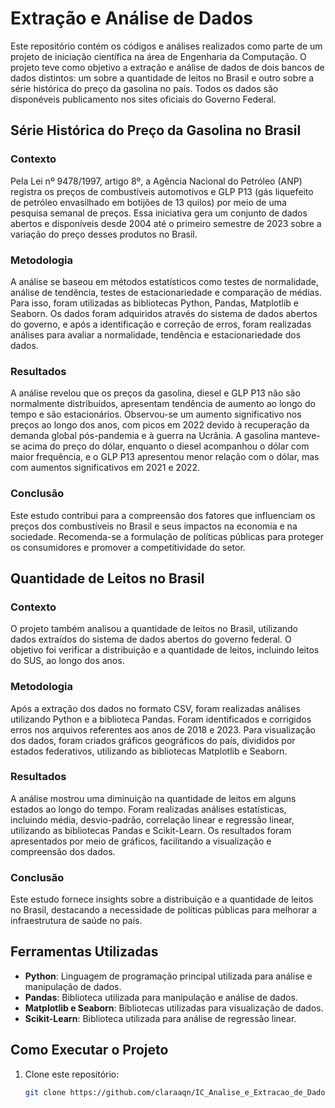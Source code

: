 # Extração e Análise de Dados

Este repositório contém os códigos e análises realizados como parte de um projeto de iniciação científica na área de Engenharia da Computação. O projeto teve como objetivo a extração e análise de dados de dois bancos de dados distintos: um sobre a quantidade de leitos no Brasil e outro sobre a série histórica do preço da gasolina no país. Todos os dados são disponéveis publicamento nos sites oficiais do Governo Federal.

## Série Histórica do Preço da Gasolina no Brasil

### Contexto
Pela Lei nº 9478/1997, artigo 8º, a Agência Nacional do Petróleo (ANP) registra os preços de combustíveis automotivos e GLP P13 (gás liquefeito de petróleo envasilhado em botijões de 13 quilos) por meio de uma pesquisa semanal de preços. Essa iniciativa gera um conjunto de dados abertos e disponíveis desde 2004 até o primeiro semestre de 2023 sobre a variação do preço desses produtos no Brasil.

### Metodologia
A análise se baseou em métodos estatísticos como testes de normalidade, análise de tendência, testes de estacionariedade e comparação de médias. Para isso, foram utilizadas as bibliotecas Python, Pandas, Matplotlib e Seaborn. Os dados foram adquiridos através do sistema de dados abertos do governo, e após a identificação e correção de erros, foram realizadas análises para avaliar a normalidade, tendência e estacionariedade dos dados.

### Resultados
A análise revelou que os preços da gasolina, diesel e GLP P13 não são normalmente distribuídos, apresentam tendência de aumento ao longo do tempo e são estacionários. Observou-se um aumento significativo nos preços ao longo dos anos, com picos em 2022 devido à recuperação da demanda global pós-pandemia e à guerra na Ucrânia. A gasolina manteve-se acima do preço do dólar, enquanto o diesel acompanhou o dólar com maior frequência, e o GLP P13 apresentou menor relação com o dólar, mas com aumentos significativos em 2021 e 2022.

### Conclusão
Este estudo contribui para a compreensão dos fatores que influenciam os preços dos combustíveis no Brasil e seus impactos na economia e na sociedade. Recomenda-se a formulação de políticas públicas para proteger os consumidores e promover a competitividade do setor.

## Quantidade de Leitos no Brasil

### Contexto
O projeto também analisou a quantidade de leitos no Brasil, utilizando dados extraídos do sistema de dados abertos do governo federal. O objetivo foi verificar a distribuição e a quantidade de leitos, incluindo leitos do SUS, ao longo dos anos.

### Metodologia
Após a extração dos dados no formato CSV, foram realizadas análises utilizando Python e a biblioteca Pandas. Foram identificados e corrigidos erros nos arquivos referentes aos anos de 2018 e 2023. Para visualização dos dados, foram criados gráficos geográficos do país, divididos por estados federativos, utilizando as bibliotecas Matplotlib e Seaborn.

### Resultados
A análise mostrou uma diminuição na quantidade de leitos em alguns estados ao longo do tempo. Foram realizadas análises estatísticas, incluindo média, desvio-padrão, correlação linear e regressão linear, utilizando as bibliotecas Pandas e Scikit-Learn. Os resultados foram apresentados por meio de gráficos, facilitando a visualização e compreensão dos dados.

### Conclusão
Este estudo fornece insights sobre a distribuição e a quantidade de leitos no Brasil, destacando a necessidade de políticas públicas para melhorar a infraestrutura de saúde no país.

## Ferramentas Utilizadas
- **Python**: Linguagem de programação principal utilizada para análise e manipulação de dados.
- **Pandas**: Biblioteca utilizada para manipulação e análise de dados.
- **Matplotlib e Seaborn**: Bibliotecas utilizadas para visualização de dados.
- **Scikit-Learn**: Biblioteca utilizada para análise de regressão linear.

## Como Executar o Projeto
1. Clone este repositório:
   ```bash
   git clone https://github.com/claraaqn/IC_Analise_e_Extracao_de_Dados.git
